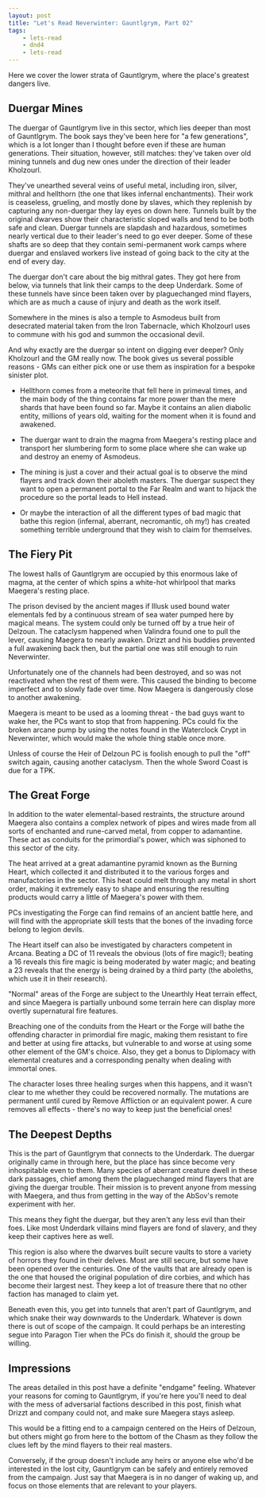 ```yaml
---
layout: post
title: "Let's Read Neverwinter: Gauntlgrym, Part 02"
tags:
    - lets-read
    - dnd4
    - lets-read
---
```


Here we cover the lower strata of Gauntlgrym, where the place's greatest dangers
live.

## Duergar Mines

The duergar of Gauntlgrym live in this sector, which lies deeper than most of
Gauntlgrym. The book says they've been here for "a few generations", which is a
lot longer than I thought before even if these are human generations. Their
situation, however, still matches: they've taken over old mining tunnels and dug
new ones under the direction of their leader Kholzourl.

They've unearthed several veins of useful metal, including iron, silver, mithral
and hellthorn (the one that likes infernal enchantments). Their work is
ceaseless, grueling, and mostly done by slaves, which they replenish by
capturing any non-duergar they lay eyes on down here. Tunnels built by the
original dwarves show their characteristic sloped walls and tend to be both safe
and clean. Duergar tunnels are slapdash and hazardous, sometimes nearly vertical
due to their leader's need to go ever deeper. Some of these shafts are so deep
that they contain semi-permanent work camps where duergar and enslaved workers
live instead of going back to the city at the end of every day.

The duergar don't care about the big mithral gates. They got here from below,
via tunnels that link their camps to the deep Underdark. Some of these tunnels
have since been taken over by plaguechanged mind flayers, which are as much a
cause of injury and death as the work itself.

Somewhere in the mines is also a temple to Asmodeus built from desecrated
material taken from the Iron Tabernacle, which Kholzourl uses to commune with
his god and summon the occasional devil.

And why exactly are the duergar so intent on digging ever deeper? Only Kholzourl
and the GM really now. The book gives us several possible reasons - GMs can
either pick one or use them as inspiration for a bespoke sinister plot.

- Hellthorn comes from a meteorite that fell here in primeval times, and the
  main body of the thing contains far more power than the mere shards that have
  been found so far. Maybe it contains an alien diabolic entity, millions of
  years old, waiting for the moment when it is found and awakened.

- The duergar want to drain the magma from Maegera's resting place and transport
  her slumbering form to some place where she can wake up and destroy an enemy
  of Asmodeus.

- The mining is just a cover and their actual goal is to observe the mind
  flayers and track down their aboleth masters. The duergar suspect they want to
  open a permanent portal to the Far Realm and want to hijack the procedure so
  the portal leads to Hell instead.

- Or maybe the interaction of all the different types of bad magic that bathe
  this region (infernal, aberrant, necromantic, oh my!) has created something
  terrible underground that they wish to claim for themselves.

## The Fiery Pit

The lowest halls of Gauntlgrym are occupied by this enormous lake of magma, at
the center of which spins a white-hot whirlpool that marks Maegera's resting
place.

The prison devised by the ancient mages if Illusk used bound water elementals
fed by a continuous stream of sea water pumped here by magical means. The system
could only be turned off by a true heir of Delzoun. The cataclysm happened when
Valindra found one to pull the lever, causing Maegera to nearly awaken. Drizzt
and his buddies prevented a full awakening back then, but the partial one was
still enough to ruin Neverwinter.

Unfortunately one of the channels had been destroyed, and so was not reactivated
when the rest of them were. This caused the binding to become imperfect and to
slowly fade over time. Now Maegera is dangerously close to another awakening.

Maegera is meant to be used as a looming threat - the bad guys want to wake her,
the PCs want to stop that from happening. PCs could fix the broken arcane pump
by using the notes found in the Waterclock Crypt in Neverwinter, which would
make the whole thing stable once more.

Unless of course the Heir of Delzoun PC is foolish enough to pull the "off"
switch again, causing another cataclysm. Then the whole Sword Coast is due for a
TPK.

## The Great Forge

In addition to the water elemental-based restraints, the structure around
Maegera also contains a complex network of pipes and wires made from all sorts
of enchanted and rune-carved metal, from copper to adamantine. These act as
conduits for the primordial's power, which was siphoned to this sector of the
city.

The heat arrived at a great adamantine pyramid known as the Burning Heart, which
collected it and distributed it to the various forges and manufactories in the
sector. This heat could melt through any metal in short order, making it
extremely easy to shape and ensuring the resulting products would carry a little
of Maegera's power with them.

PCs investigating the Forge can find remains of an ancient battle here, and will
find with the appropriate skill tests that the bones of the invading force
belong to legion devils.

The Heart itself can also be investigated by characters competent in
Arcana. Beating a DC of 11 reveals the obvious (lots of fire magic!); beating a
16 reveals this fire magic is being moderated by water magic; and beating a 23
reveals that the energy is being drained by a third party (the aboleths, which
use it in their research).

"Normal" areas of the Forge are subject to the Unearthly Heat terrain effect,
and since Maegera is partially unbound some terrain here can display more
overtly supernatural fire features.

Breaching one of the conduits from the Heart or the Forge will bathe the
offending character in primordial fire magic, making them resistant to fire and
better at using fire attacks, but vulnerable to and worse at using some other
element of the GM's choice. Also, they get a bonus to Diplomacy with elemental
creatures and a corresponding penalty when dealing with immortal ones.

The character loses three healing surges when this happens, and it wasn't clear
to me whether they could be recovered normally. The mutations are permanent
until cured by Remove Affliction or an equivalent power. A cure removes all
effects - there's no way to keep just the beneficial ones!

## The Deepest Depths

This is the part of Gauntlgrym that connects to the Underdark. The duergar
originally came in through here, but the place has since become very
inhospitable even to them. Many species of aberrant creature dwell in these dark
passages, chief among them the plaguechanged mind flayers that are giving the
duergar trouble. Their mission is to prevent anyone from messing with Maegera,
and thus from getting in the way of the AbSov's remote experiment with her.

This means they fight the duergar, but they aren't any less evil than their
foes. Like most Underdark villains mind flayers are fond of slavery, and they
keep their captives here as well.

This region is also where the dwarves built secure vaults to store a variety of
horrors they found in their delves. Most are still secure, but some have been
opened over the centuries. One of the vaults that are already open is the one
that housed the original population of dire corbies, and which has become their
largest nest. They keep a lot of treasure there that no other faction has
managed to claim yet.

Beneath even this, you get into tunnels that aren't part of Gauntlgrym, and
which snake their way downwards to the Underdark. Whatever is down there is out
of scope of the campaign. It could perhaps be an interesting segue into Paragon
Tier when the PCs do finish it, should the group be willing.

## Impressions

The areas detailed in this post have a definite "endgame" feeling. Whatever your
reasons for coming to Gauntlgrym, if you're here you'll need to deal with the
mess of adversarial factions described in this post, finish what Drizzt and
company could not, and make sure Maegera stays asleep.

This would be a fitting end to a campaign centered on the Heirs of Delzoun, but
others might go from here to the bottom of the Chasm as they follow the clues
left by the mind flayers to their real masters.

Conversely, if the group doesn't include any heirs or anyone else who'd be
interested in the lost city, Gauntlgrym can be safely and entirely removed from
the campaign. Just say that Maegera is in no danger of waking up, and focus on
those elements that are relevant to your players.
